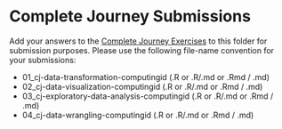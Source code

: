 # Complete Journey Submissions
Add your answers to the [Complete Journey Exercises][exercises] to this folder
for submission purposes. Please use the following file-name convention for your
submissions:

- 01_cj-data-transformation-computingid (.R or .R/.md or .Rmd / .md)
- 02_cj-data-visualization-computingid (.R or .R/.md or .Rmd / .md)
- 03_cj-exploratory-data-analysis-computingid (.R or .R/.md or .Rmd /
.md)
- 04_cj-data-wrangling-computingid (.R or .R/.md or .Rmd / .md)

[exercises]: https://github.com/GCOM7140/completejourney-exercises/tree/master/exercises